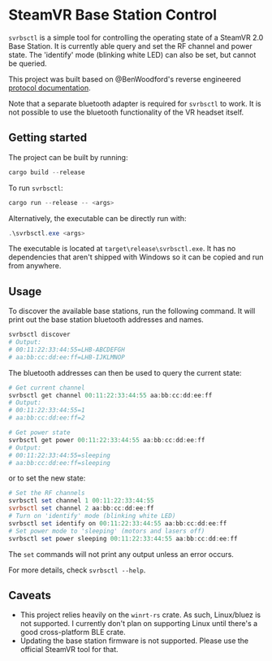 # SteamVR Base Station Control

`svrbsctl` is a simple tool for controlling the operating state of a SteamVR 2.0 Base Station. It is currently able query and set the RF channel and power state. The 'identify' mode (blinking white LED) can also be set, but cannot be queried.

This project was built based on @BenWoodford's reverse engineered [protocol documentation](https://gist.github.com/BenWoodford/3a1e500a4ea2673525f5adb4120fd47c).

Note that a separate bluetooth adapter is required for `svrbsctl` to work. It is not possible to use the bluetooth functionality of the VR headset itself.

## Getting started

The project can be built by running:

```powershell
cargo build --release
```

To run `svrbsctl`:

```powershell
cargo run --release -- <args>
```

Alternatively, the executable can be directly run with:

```powershell
.\svrbsctl.exe <args>
```

The executable is located at `target\release\svrbsctl.exe`. It has no dependencies that aren't shipped with Windows so it can be copied and run from anywhere.

## Usage

To discover the available base stations, run the following command. It will print out the base station bluetooth addresses and names.

```powershell
svrbsctl discover
# Output:
# 00:11:22:33:44:55=LHB-ABCDEFGH
# aa:bb:cc:dd:ee:ff=LHB-IJKLMNOP
```

The bluetooth addresses can then be used to query the current state:

```powershell
# Get current channel
svrbsctl get channel 00:11:22:33:44:55 aa:bb:cc:dd:ee:ff
# Output:
# 00:11:22:33:44:55=1
# aa:bb:cc:dd:ee:ff=2

# Get power state
svrbsctl get power 00:11:22:33:44:55 aa:bb:cc:dd:ee:ff
# Output:
# 00:11:22:33:44:55=sleeping
# aa:bb:cc:dd:ee:ff=sleeping
```

or to set the new state:

```powershell
# Set the RF channels
svrbsctl set channel 1 00:11:22:33:44:55
svrbsctl set channel 2 aa:bb:cc:dd:ee:ff
# Turn on 'identify' mode (blinking white LED)
svrbsctl set identify on 00:11:22:33:44:55 aa:bb:cc:dd:ee:ff
# Set power mode to 'sleeping' (motors and lasers off)
svrbsctl set power sleeping 00:11:22:33:44:55 aa:bb:cc:dd:ee:ff
```

The `set` commands will not print any output unless an error occurs.

For more details, check `svrbsctl --help`.

## Caveats

* This project relies heavily on the `winrt-rs` crate. As such, Linux/bluez is not supported. I currently don't plan on supporting Linux until there's a good cross-platform BLE crate.
* Updating the base station firmware is not supported. Please use the official SteamVR tool for that.
